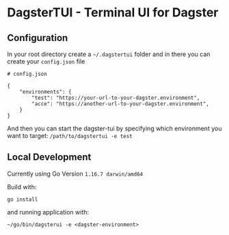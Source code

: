 # DagsterTUI - Terminal UI for Dagster

## Configuration

In your root directory create a `~/.dagstertui` folder and in there you can create your `config.json` file

```
# config.json

{
    "environments": {
        "test": "https://your-url-to-your-dagster.environment",
        "acce": "https://another-url-to-your-dagster.environment",
    }
}
```

And then you can start the dagster-tui by specifying which environment you want to target: `/path/to/dagstertui -e test`


## Local Development
Currently using Go Version `1.16.7 darwin/amd64`

Build with:

```
go install
```

and running application with:

```
~/go/bin/dagsterui -e <dagster-environment>
```